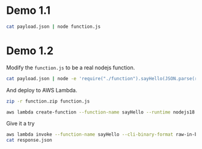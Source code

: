 # Demo 1.1

```sh
cat payload.json | node function.js
```

# Demo 1.2

Modify the `function.js` to be a real nodejs function.

```sh
cat payload.json | node -e 'require("./function").sayHello(JSON.parse(require("fs").readFileSync(0))).then(response => process.stdout.write(response))'
```

And deploy to AWS Lambda.

```sh
zip -r function.zip function.js
```

```sh
aws lambda create-function --function-name sayHello --runtime nodejs18.x --handler function.sayHello --zip-file fileb://function.zip --role arn:aws:iam::070590460840:role/service-role/athena-query-role-eqdq690p
```

Give it a try

```sh
aws lambda invoke --function-name sayHello --cli-binary-format raw-in-base64-out --payload file://payload.json response.json
cat response.json
```

